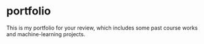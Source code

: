 # portfolio
This is my portfolio for your review, which includes some past course works and machine-learning projects.
